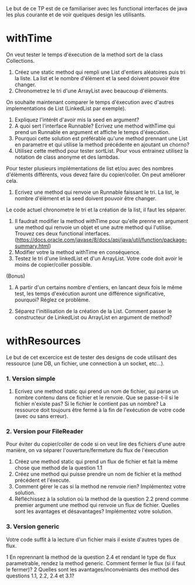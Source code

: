 Le but de ce TP est de ce familiariser avec les functional interfaces de java les plus courante et de voir quelques design les utilisants.

# withTime

On veut tester le temps d'éxecution de la method sort de la class Collections.

1. Créez une static method qui rempli une List d'entiers aléatoires puis tri la liste. 
La list et le nombre d'élèment et la seed doivent pouvoir être changer.
2. Chronometrez le tri d'une ArrayList avec beaucoup d'élèments.

On souhaite maintenant comparer le temps d'éxecution avec d'autres implementations de List (LinkedList par exemple).

1. Expliquez l'intérêt d'avoir mis la seed en argument?
2. A quoi sert l'interface Runnable? Ecrivez une method withTime qui prend un Runnable en argument et affiche le temps d'éxecution. 
3. Pourquoi cette solution est préférable qu'une method prennant une List en parametre et qui utilise la method précédente en ajoutant un chorno?
4. Utilisez cette method pour tester sortList. Pour vous entrainez utilisez la notation de class anonyme et des lambdas.

Pour tester plusieurs implémentations de list et/ou avec des nombres d'élèments différents, vous devez faire du copier/coller.
On peut améliorer cela.

1. Ecrivez une method qui renvoie un Runnable faissant le tri. 
La list, le nombre d'élèment et la seed doivent pouvoir être changer.

Le code actuel chronometre le tri et la création de la list, il faut les séparer.


1. Il faudrait modifier la method withTime pour qu'elle prenne en argument une method  qui renvoie un objet
et une autre method qui l'utilise. Trouvez ces deux functional interfaces.
(https://docs.oracle.com/javase/8/docs/api/java/util/function/package-summary.html)
2. Modifier votre la method withTime en conséquence. 
3. Testez le tri d'une linkedList et d'un ArrayList. Votre code doit avoir le moins de copier/coller possible.

(Bonus)

1. A partir d'un certains nombre d'entiers, en lancant deux fois le même test, les temps d'exécution auront une différence significative, pourquoi? Réglez ce problème.

2. Séparez l'initilisation de la création de la List. Comment passer le constructeur de LinkedList ou ArrayList en argument de method?

# withResources

Le but de cet excercice est de tester des designs de code utilisant des ressource (une DB, un fichier, une connection à un socket, etc...).

### 1. Version simple

1. Ecrivez une method static qui prend un nom de fichier, qui parse un nombre contenu dans ce fichier et le renvoie. Que se passe-t-il si le fichier n'existe pas? Si le fichier le contient pas un nombre? La ressource doit toujours être fermé à la fin de l'exécution de votre code (avec ou sans erreur).

### 2. Version pour FileReader 

Pour éviter du copier/coller de code si on veut lire des fichiers d'une autre manière, on va séparer l'ouverture/fermeture du flux de l'éxecution

1. Créez une method static qui prend un flux de fichier et fait la même chose que method de la question 1.1
2. Créez une method qui puisse prendre un nom de fichier et la method précédent et l'éxecute.
3. Comment gérer le cas si la method ne renvoie rien? Implémentez votre solution.
4. Réfléchissez à la solution où la method de la question 2.2 prend comme premier argument une method qui renvoie un flux de fichier.
Quelles sont les avantages et désavantages? Implémentez votre solution.

### 3. Version generic 

Votre code suffit à la lecture d'un fichier mais il existe d'autres types de flux.

1 En reprennant la method de la question 2.4 et rendant le type de flux parametrable, rendez la method generic.
Comment fermer le flux (si il faut le fermer)?
2 Quelles sont les avantages/inconvéniants des method des questions 1.1, 2.2, 2.4 et 3.1?
